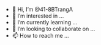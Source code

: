 - 👋 Hi, I’m @41-8BTrangA
- 👀 I’m interested in ...
- 🌱 I’m currently learning ...
- 💞️ I’m looking to collaborate on ...
- 📫 How to reach me ...

<!---
41-8BTrangA/41-8BTrangA is a ✨ special ✨ repository because its `README.md` (this file) appears on your GitHub profile.
You can click the Preview link to take a look at your changes.
--->
